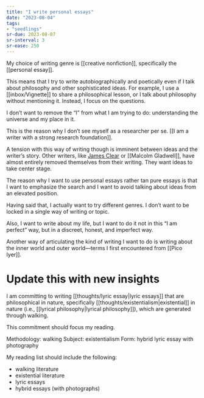 ```yaml
---
title: "I write personal essays"
date: "2023-08-04"
tags:
- "seedlings"
sr-due: 2023-08-07
sr-interval: 3
sr-ease: 250
---
```


My choice of writing genre is [[creative nonfiction]], specifically the [[personal essay]].

This means that I try to write autobiographically and poetically even if I talk about philosophy and other sophisticated ideas. For example, I use a [[inbox/Vignette]] to share a philosophical lesson, or I talk about philosophy without mentioning it. Instead, I focus on the questions.

I don’t want to remove the “I” from what I am trying to do: understanding the universe and my place in it.

This is the reason why I don’t see myself as a researcher per se. [[I am a writer with a strong research foundation]].

A tension with this way of writing though is imminent between ideas and the writer’s story. Other writers, like [James Clear](craftdocs://open?blockId=A0914B11-A194-472A-9116-E349DEA7B254&spaceId=63534923-d6b9-bddc-93d1-c854ccf112a8) or [[Malcolm Gladwell]], have almost entirely removed themselves from their writing. They want ideas to take center stage.

The reason why I want to use personal essays rather tan pure essays is that I want to emphasize the search and I want to avoid talking about ideas from an elevated position.

Having said that, I actually want to try different genres. I don’t want to be locked in a single way of writing or topic.

Also, I want to write about my life, but I want to do it not in this “I am perfect” way, but in a discreet, honest, and imperfect way.

Another way of articulating the kind of writing I want to do is writing about the inner world and outer world—terms I first encountered from [[Pico Iyer]].

# Update this with new insights

I am committing to writing [[thoughts/lyric essay|lyric essays]] that are philosophical in nature, specifically [[thoughts/existentialism|existential]] in nature (i.e., [[lyrical philosophy|lyrical philosophy]]), which are generated through walking.

This commitment should focus my reading.

Methodology: walking
Subject: existentialism
Form: hybrid lyric essay with photography

My reading list should include the following:
- walking literature
- existential literature
- lyric essays
- hybrid essays (with photographs)
